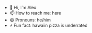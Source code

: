 - 👋 Hi, I’m Alex
- 📫 How to reach me: here
- 😄 Pronouns: he/him
- ⚡ Fun fact: hawaiin pizza is underrated

<!---
asigba/asigba is a ✨ special ✨ repository because its `README.md` (this file) appears on your GitHub profile.
You can click the Preview link to take a look at your changes.
--->
